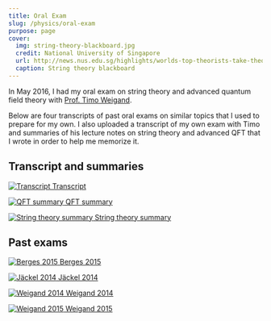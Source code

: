 ```yaml
---
title: Oral Exam
slug: /physics/oral-exam
purpose: page
cover:
  img: string-theory-blackboard.jpg
  credit: National University of Singapore
  url: http://news.nus.edu.sg/highlights/worlds-top-theorists-take-theory-everything
  caption: String theory blackboard
---
```


In May 2016, I had my oral exam on string theory and advanced quantum field theory with [Prof. Timo Weigand](https://www.thphys.uni-heidelberg.de/~weigand).

Below are four transcripts of past oral exams on similar topics that I used to prepare for my own. I also uploaded a transcript of my own exam with Timo and summaries of his lecture notes on string theory and advanced QFT that I wrote in order to help me memorize it.

## Transcript and summaries

<div class="grid docs">

[![Transcript](thumbnails/transcript.png) Transcript](pdfs/transcript.pdf)

[![QFT summary](thumbnails/qft-summary.png) QFT summary](pdfs/qft-summary.pdf)

[![String theory summary](thumbnails/string-theory-summary.png) String theory summary](pdfs/string-theory-summary.pdf)

</div>

## Past exams

<div class="grid docs">

[![Berges 2015](thumbnails/berges-2015.png) Berges 2015](pdfs/berges-2015.pdf)

[![Jäckel 2014](thumbnails/jaeckel-2014.png) Jäckel 2014](pdfs/jaeckel-2014.pdf)

[![Weigand 2014](thumbnails/weigand-2014.png) Weigand 2014](pdfs/weigand-2014.pdf)

[![Weigand 2015](thumbnails/weigand-2015.png) Weigand 2015](pdfs/weigand-2015.pdf)

</div>
